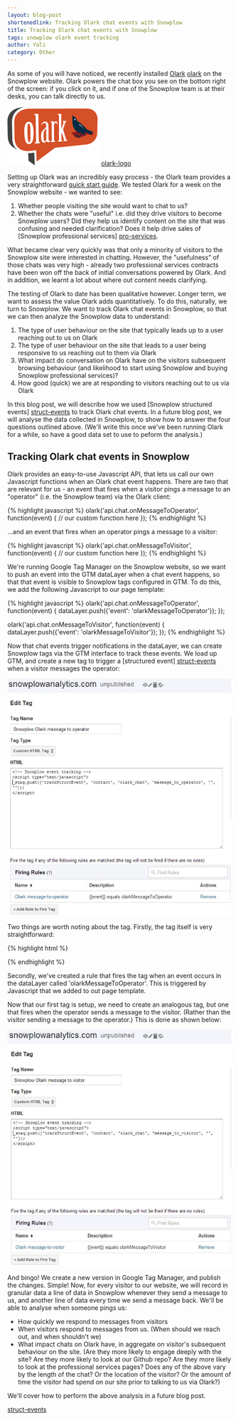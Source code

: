 ```yaml
---
layout: blog-post
shortenedlink: Tracking Olark chat events with Snowplow
title: Tracking Olark chat events with Snowplow
tags: snowplow olark event tracking
author: Yali
category: Other
---
```


As some of you will have noticed, we recently installed [Olark] [olark] on the Snowplow website. Olark powers the chat box you see on the bottom right of the screen: if you click on it, and if one of the Snowplow team is at their desks, you can talk directly to us.

![olark-logo] [olark-logo]

Setting up Olark was an incredibly easy process - the Olark team provides a very straightforward [quick start guide][olark-get-started]. We tested Olark for a week on the Snowplow website - we wanted to see:

1. Whether people visiting the site would want to chat to us?
2. Whether the chats were "useful" i.e. did they drive visitors to become Snowplow users? Did they help us identify content on the site that was confusing and needed clarification? Does it help drive sales of [Snowplow professional services] [pro-services].

What became clear very quickly was that only a minority of visitors to the Snowplow site were interested in chatting. However, the "usefulness" of those chats was very high - already two professional services contracts have been won off the back of initial conversations powered by Olark. And in addition, we learnt a lot about where out content needs clarifying.

The testing of Olark to date has been qualitative however. Longer term, we want to assess the value Olark adds quantitatively. To do this, naturally, we turn to Snowplow. We want to track Olark chat events in Snowplow, so that we can then analyze the Snowplow data to understand:

1. The type of user behaviour on the site that typically leads up to a user reaching out to us on Olark
2. The type of user behaviour on the site that leads to a user being responsive to us reaching out to them via Olark
3. What impact do conversation on Olark have on the visitors subsequent browsing behaviour (and likelihood to start using Snowplow and buying Snowplow professional services)?
4. How good (quick) we are at responding to visitors reaching out to us via Olark

In this blog post, we will describe how we used [Snowplow structured events] [struct-events] to track Olark chat events. In a future blog post, we will analyse the data collected in Snowplow, to show how to answer the four questions outlined above. (We'll write this once we've been running Olark for a while, so have a good data set to use to peform the analysis.)

<!--more-->

## Tracking Olark chat events in Snowplow

Olark provides an easy-to-use Javascript API, that lets us call our own Javascript functions when an Olark chat event happens. There are two that are relevant for us - an event that fires when a visitor pings a message to an "operator" (i.e. the Snowplow team) via the Olark client:

{% highlight javascript %}
olark('api.chat.onMessageToOperator', function(event) {
    // our custom function here
});
{% endhighlight %}

...and an event that fires when an operator pings a message to a visitor:

{% highlight javascript %}
olark('api.chat.onMessageToVisitor', function(event) {
    // our custom function here
});
{% endhighlight %}

We're running Google Tag Manager on the Snowplow website, so we want to push an event into the GTM dataLayer when a chat event happens, so that that event is visible to Snowplow tags configured in GTM. To do this, we add the following Javascript to our page template:

{% highlight javascript %}
olark('api.chat.onMessageToOperator', function(event) {
    dataLayer.push({'event': 'olarkMessageToOperator'});
});

olark('api.chat.onMessageToVisitor', function(event) {
    dataLayer.push({'event': 'olarkMessageToVisitor'});
});
{% endhighlight %}

Now that chat events trigger notifications in the dataLayer, we can create Snowplow tags via the GTM interface to track these events. We load up GTM, and create a new tag to trigger a [structured event] [struct-events] when a visitor messages the operator:

![gtm-create-tag-1][gtm-1]

Two things are worth noting about the tag. Firstly, the tag itself is very straightforward:

{% highlight html %}
<!-- Snowplow event tracking -->
<script type="text/javascript">
_snaq.push(['setCollectorUrl', 'collector.snplow.com']);
_snaq.push(['trackStructEvent', 'contact', 'olark_chat', 'message_to_operator', '', '']);
</script>
{% endhighlight %}

Secondly, we've created a rule that fires the tag when an event occurs in the dataLayer called 'olarkMessageToOperator'. This is triggered by Javascript that we added to out page template.

Now that our first tag is setup, we need to create an analogous tag, but one that fires when the operator sends a message to the visitor. (Rather than the visitor sending a message to the operator.) This is done as shown below:

![gtm-create-tag-2][gtm-2]

And bingo! We create a new version in Google Tag Manager, and publish the changes. Simple! Now, for every visitor to our website, we will record in granular data a line of data in Snowplow  whenever they send a message to us, and another line of data every time we send a message back. We'll be able to analyse when someone pings us: 

* How quickly we respond to messages from visitors
* When visitors respond to messages from us. (When should we reach out, and when shouldn't we)
* What impact chats on Olark have, in aggregate on visitor's subsequent behaviour on the site. (Are they more likely to engage deeply with the site? Are they more likely to look at our Github repo? Are they more likely to look at the professional services pages? Does any of the above vary by the length of the chat? Or the location of the visitor? Or the amount of time the visitor had spend on our site prior to talking to us via Olark?) 

We'll cover how to perform the above analysis in a future blog post.



[olark]: http://www.olark.com/
[olark-get-started]: http://www.olark.com/customer/portal/articles/337453-getting-started-guide
[pro-services]: http://snowplowanalytics.com/services/index.html
[olark-logo]: /static/img/blog/2013/06/olark/olark-logo.png
[gtm-1]: /static/img/blog/2013/06/olark/gtm-create-tag.JPG
[gtm-2]: /static/img/blog/2013/06/olark/gtm-create-tag-2.JPG
[struct-events]: https://github.com/snowplow/snowplow/wiki/2-Specific-event-tracking-with-the-Javascript-tracker#wiki-custom-structured-events
[struct-events]